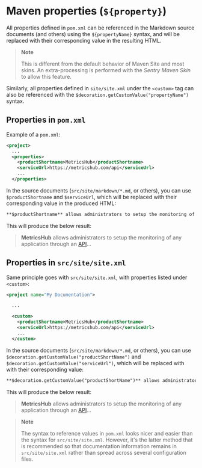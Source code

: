 # Maven properties (`${property}`)

<!-- MACRO{toc|fromDepth=1|toDepth=2|id=toc} -->

All properties defined in `pom.xml` can be referenced in the Markdown source documents (and others) using the `${propertyName}` syntax, and will be replaced with their corresponding value in the resulting HTML.

> **Note**
>
> This is different from the default behavior of Maven Site and most skins. An extra-processing is performed with the *Sentry Maven Skin* to allow this feature.

Similarly, all properties defined in `site/site.xml` under the `<custom>` tag can also be referenced with the `$decoration.getCustomValue("propertyName")` syntax.

## Properties in `pom.xml`

Example of a `pom.xml`:

```xml
<project>
  ...
  <properties>
    <productShortname>MetricsHub</productShortname>
    <serviceUrl>https://metricshub.com/api</serviceUrl>
    ...
  </properties>
```

In the source documents (`src/site/markdown/*.md`, or others), you can use `$productShortname` and `$serviceUrl`, which will be replaced with their corresponding value in the produced HTML:

```md
**$productShortname** allows administrators to setup the monitoring of any application through an [API]($serviceUrl)...
```

This will produce the below result:

> **MetricsHub** allows administrators to setup the monitoring of any application through an [API](https://metricshub.com/api)...

## Properties in `src/site/site.xml`

Same principle goes with `src/site/site.xml`, with properties listed under `<custom>`:

```xml
<project name="My Documentation">

  ...

  <custom>
    <productShortname>MetricsHub</productShortname>
    <serviceUrl>https://metricshub.com/api</serviceUrl>
    ...
  </custom>

```

In the source documents (`src/site/markdown/*.md`, or others), you can use `$decoration.getCustomValue("productShortName")` and `$decoration.getCustomValue("serviceUrl")`, which will be replaced with with their corresponding value:

```md
**$decoration.getCustomValue("productShortName")** allows administrators to setup the monitoring of any application through an [API]($decoration.getCustomValue("serviceUrl"))...
```

This will produce the below result:

> **MetricsHub** allows administrators to setup the monitoring of any application through an [API](https://metricshub.com/api)...

> **Note**
>
> The syntax to reference values in `pom.xml` looks nicer and easier than the syntax for `src/site/site.xml`. However, it's the latter method that is recommended so that documentation information remains in `src/site/site.xml` rather than spread across several configuration files.
